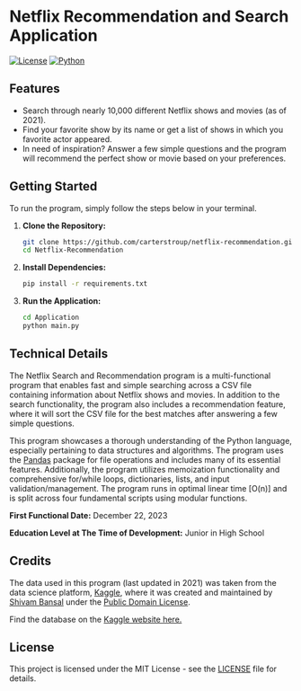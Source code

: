 # Netflix Recommendation and Search Application

[![License](https://img.shields.io/badge/license-MIT-blue.svg)](https://github.com/carterstroup/Netflix-Recommendation/blob/main/LICENSE)
[![Python](https://img.shields.io/badge/python-3.8%2B-blue.svg)](https://www.python.org/downloads/)

## Features

- Search through nearly 10,000 different Netflix shows and movies (as of 2021).
- Find your favorite show by its name or get a list of shows in which you favorite actor appeared.
- In need of inspiration? Answer a few simple questions and the program will recommend the perfect show or movie based on your preferences.

## Getting Started

To run the program, simply follow the steps below in your terminal.

1. **Clone the Repository:**
    ```bash
    git clone https://github.com/carterstroup/netflix-recommendation.git
    cd Netflix-Recommendation
    ```

2. **Install Dependencies:**
    ```bash
    pip install -r requirements.txt
    ```

3. **Run the Application:**
    ```bash
    cd Application
    python main.py
    ```

## Technical Details

The Netflix Search and Recommendation program is a multi-functional program that enables fast and simple searching across a CSV file containing information about Netflix shows and movies. In addition to the search functionality, the program also includes a recommendation feature, where it will sort the CSV file for the best matches after answering a few simple questions. 

This program showcases a thorough understanding of the Python language, especially pertaining to data structures and algorithms. The program uses the [Pandas](https://pandas.pydata.org/) package for file operations and includes many of its essential features. Additionally, the program utilizes memoization functionality and comprehensive for/while loops, dictionaries, lists, and input validation/management. The program runs in optimal linear time [O(n)] and is split across four fundamental scripts using modular functions.

**First Functional Date:** December 22, 2023

**Education Level at The Time of Development:** Junior in High School

## Credits

The data used in this program (last updated in 2021) was taken from the data science platform, [Kaggle](https://www.kaggle.com/), where it was created and maintained by [Shivam Bansal](https://www.kaggle.com/shivamb) under the [Public Domain License](https://creativecommons.org/publicdomain/zero/1.0/).

Find the database on the [Kaggle website here.](https://www.kaggle.com/datasets/shivamb/netflix-shows?resource=download)

## License

This project is licensed under the MIT License - see the [LICENSE](https://github.com/carterstroup/Netflix-Recommendation/blob/main/LICENSE) file for details.
